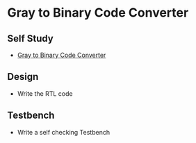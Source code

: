 # Gray to Binary Code Converter

## Self Study
- [Gray to Binary Code Converter](https://vlsiverify.com/verilog/verilog-codes/gray-to-binary/)

## Design
  - Write the RTL code

## Testbench
  - Write a self checking Testbench
